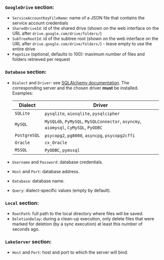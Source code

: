 ### `GoogleDrive` section:

- `ServiceAccountKeyFileName`:
    name of a JSON file that contains the service account
    credentials
- `SharedDriveId`:
    id of the shared drive (shown on the web interface on the URL
    after `drive.google.com/drive/folders/`)
- `SubTreeRootId`:
    id of the subtree root (shown on the web interface on the
    URL after `drive.google.com/drive/folders/`) -
    leave empty to use the entire drive
- `PageSize` (optional, defaults to 100): maximum number of
    files and folders retrieved per request


### `Database` section:

- `Dialect` and `Driver`: see
    [SQLAlchemy documentation](https://docs.sqlalchemy.org/en/14/core/engines.html).
    The corresponding server and the chosen driver **must** be installed.
    Examples:

    | Dialect      | Driver                                                                             |
    |--------------|------------------------------------------------------------------------------------|
    | `SQLite`     | `pysqlite`, `aiosqlite`, `pysqlcipher`                                             |
    | `MySQL`      | `MySQLdb`, `PyMySQL`, `MySQLConnector`, `asyncmy`, `aiomysql`, `CyMySQL`, `PyODBC` |
    | `PostgreSQL` | `psycopg2`, `pg8000`, `asyncpg`, `psycopg2cffi`                                    |
    | `Oracle`     | `cx_Oracle`                                                                        |
    | `MSSQL`      | `PyODBC`, `pymssql`                                                                |

- `Username` and `Password`: database credentials.
- `Host` and `Port`: database address.
- `Database`: database name.
- `Query`: dialect-specific values (empty by default).

### `Local` section:

- `RootPath`: full path to the local directory where files will be saved.
- `DeletionDelay`: during a clean-up execution, only delete files that were
    marked for deletion (by a sync execution) at least this number of seconds
    ago.

### `LakeServer` section:

- `Host` and `Port`: host and port to which the server will bind.
